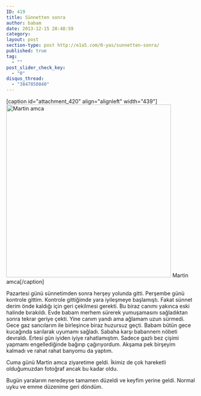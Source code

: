 ```yaml
---
ID: 419
title: Sünnetten sonra
author: babam
date: 2013-12-15 20:48:59
category:
layout: post
section-type: post http://e1a5.com/0-yas/sunnetten-sonra/
published: true
tag:
  - ""
post_slider_check_key:
  - "0"
disqus_thread:
  - "3847850840"
---
```

[caption id="attachment_420" align="alignleft" width="439"]<a href="http://e1a5.com/wp-content/uploads/2013/12/martin_amca.jpg"><img class=" wp-image-420 " alt="Martin amca" src="http://e1a5.com/wp-content/uploads/2013/12/martin_amca.jpg" width="439" height="461" /></a> Martin amca[/caption]

Pazartesi günü sünnetimden sonra herşey yolunda gitti. Perşembe günü kontrole gittim. Kontrole gittiğimde yara iyileşmeye başlamıştı. Fakat sünnet derim önde kaldığı için geri çekilmesi gerekti. Bu biraz canımı yakınca eski halinde bırakıldı. Evde babam merhem sürerek yumuşamasını sağladıktan sonra tekrar geriye çekti. Yine canım yandı ama ağlamam uzun sürmedi. Gece gaz sancılarım ile birleşince biraz huzursuz geçti. Babam bütün gece kucağında sarılarak uyumamı sağladı. Sabaha karşı babannem nöbeti devraldı. Ertesi gün iyiden iyiye rahatlamıştım. Sadece gazlı bez çişimi yapmamı engellediğinde bağırıp çağırıyordum. Akşama pek birşeyim kalmadı ve rahat rahat banyomu da yaptım.

Cuma günü Martin amca ziyaretime geldi. İkimiz de çok hareketli olduğumuzdan fotoğraf ancak bu kadar oldu.

Bugün yaralarım neredeyse tamamen düzeldi ve keyfim yerine geldi. Normal uyku ve emme düzenime geri döndüm.

